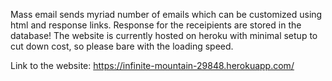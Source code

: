 Mass email sends myriad number of emails which can be customized using html and response links.
Response for the receipients are stored in the database! The website is currently hosted on heroku with minimal setup to cut down cost,
so please bare with the loading speed.

Link to the website:
https://infinite-mountain-29848.herokuapp.com/

